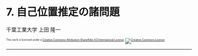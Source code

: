 $\newcommand{\V}[1]{\boldsymbol{#1}}$

# 7. 自己位置推定の諸問題

千葉工業大学 上田 隆一

<p style="font-size:50%">
This work is licensed under a <a rel="license" href="http://creativecommons.org/licenses/by-sa/4.0/">Creative Commons Attribution-ShareAlike 4.0 International License</a>.
<a rel="license" href="http://creativecommons.org/licenses/by-sa/4.0/">
<img alt="Creative Commons License" style="border-width:0" src="https://i.creativecommons.org/l/by-sa/4.0/88x31.png" /></a>
</p>

---

